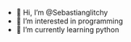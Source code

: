 - 👋 Hi, I’m @Sebastianglitchy
- 👀 I’m interested in programming
- 🌱 I’m currently learning python

<!---
Sebastianglitchy/Sebastianglitchy is a ✨ special ✨ repository because its `README.md` (this file) appears on your GitHub profile.
You can click the Preview link to take a look at your changes.
--->
